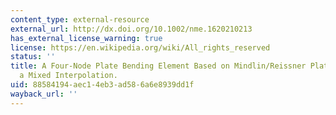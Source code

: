 ```yaml
---
content_type: external-resource
external_url: http://dx.doi.org/10.1002/nme.1620210213
has_external_license_warning: true
license: https://en.wikipedia.org/wiki/All_rights_reserved
status: ''
title: A Four-Node Plate Bending Element Based on Mindlin/Reissner Plate Theory and
  a Mixed Interpolation.
uid: 88584194-aec1-4eb3-ad58-6a6e8939dd1f
wayback_url: ''
---
```

